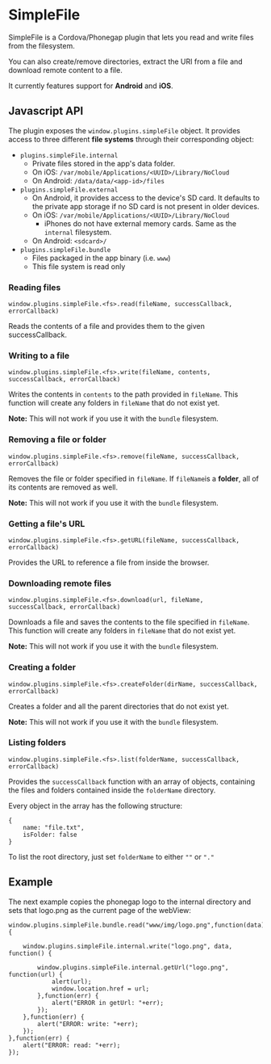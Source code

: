 SimpleFile
==========

SimpleFile is a Cordova/Phonegap plugin that lets you read and write files from the filesystem.

You can also create/remove directories, extract the URI from a file and download remote content to a file.

It currently features support for **Android** and **iOS**. 

Javascript API
-----

The plugin exposes the ```window.plugins.simpleFile``` object. It provides access to three different **file systems** through their corresponding object:

* ```plugins.simpleFile.internal```
	* Private files stored in the app's data folder.
	* On iOS: ```/var/mobile/Applications/<UUID>/Library/NoCloud```
	* On Android: ```/data/data/<app-id>/files```
* ```plugins.simpleFile.external```
	* On Android, it provides access to the device's SD card. It defaults to the private app storage if no SD card is not present in older devices. 
	* On iOS: ```/var/mobile/Applications/<UUID>/Library/NoCloud```
		* iPhones do not have external memory cards. Same as the ```internal``` filesystem.
	* On Android: ```<sdcard>/```
* ```plugins.simpleFile.bundle```
	* Files packaged in the app binary (i.e. ```www```)
	* This file system is read only

### Reading files

	window.plugins.simpleFile.<fs>.read(fileName, successCallback, errorCallback)

Reads the contents of a file and provides them to the given successCallback.

### Writing to a file
   
	window.plugins.simpleFile.<fs>.write(fileName, contents, successCallback, errorCallback)

Writes the contents in ```contents``` to the path provided in ```fileName```. This function will create any folders in ```fileName``` that do not exist yet. 

**Note:** This will not work if you use it with the ```bundle``` filesystem. 

### Removing a file or folder

	window.plugins.simpleFile.<fs>.remove(fileName, successCallback, errorCallback)

Removes the file or folder specified in ```fileName```. If ```fileName```is a **folder**, all of its contents are removed as well. 

**Note:** This will not work if you use it with the ```bundle``` filesystem. 
   
### Getting a file's URL
      
	window.plugins.simpleFile.<fs>.getURL(fileName, successCallback, errorCallback)

Provides the URL to reference a file from inside the browser. 
     
### Downloading remote files

	window.plugins.simpleFile.<fs>.download(url, fileName, successCallback, errorCallback)

Downloads a file and saves the contents to the file specified in ```fileName```.
This function will create any folders in ```fileName``` that do not exist yet. 

**Note:** This will not work if you use it with the ```bundle``` filesystem. 

### Creating a folder

	window.plugins.simpleFile.<fs>.createFolder(dirName, successCallback, errorCallback)

Creates a folder and all the parent directories that do not exist yet. 

**Note:** This will not work if you use it with the ```bundle``` filesystem. 

### Listing folders

	window.plugins.simpleFile.<fs>.list(folderName, successCallback, errorCallback)

Provides the ```successCallback``` function with an array of objects, containing the files and folders contained inside the ```folderName``` directory.

Every object in the array has the following structure:

	{
		name: "file.txt",
		isFolder: false
	}

To list the root directory, just set ```folderName``` to either ```""``` or ```"."```

Example
---

The next example copies the phonegap logo to the internal directory and sets that logo.png as the current page of the webView:

	window.plugins.simpleFile.bundle.read("www/img/logo.png",function(data) {
	
		window.plugins.simpleFile.internal.write("logo.png", data, function() {
	
			window.plugins.simpleFile.internal.getUrl("logo.png", function(url) {
				alert(url);
				window.location.href = url;
			},function(err) {
				alert("ERROR in getUrl: "+err);
			});
		},function(err) {
			alert("ERROR: write: "+err);
		});
	},function(err) {
		alert("ERROR: read: "+err);
	});



